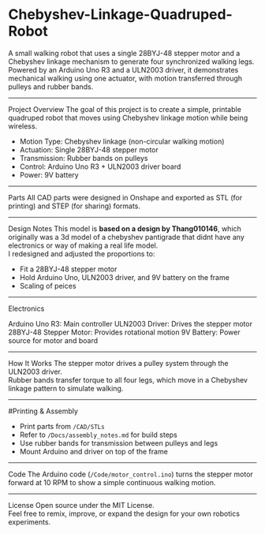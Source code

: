 # Chebyshev-Linkage-Quadruped-Robot
A small walking robot that uses a single 28BYJ-48 stepper motor and a Chebyshev linkage mechanism to generate four synchronized walking legs. Powered by an Arduino Uno R3 and a ULN2003 driver, it demonstrates mechanical walking using one actuator, with motion transferred through pulleys and rubber bands.

---

Project Overview
The goal of this project is to create a simple, printable quadruped robot that moves using Chebyshev linkage motion while being wireless.

- Motion Type: Chebyshev linkage (non-circular walking motion)  
- Actuation: Single 28BYJ-48 stepper motor  
- Transmission: Rubber bands on pulleys  
- Control: Arduino Uno R3 + ULN2003 driver board  
- Power: 9V battery  

---

Parts
All CAD parts were designed in Onshape and exported as STL (for printing) and STEP (for sharing) formats.

---

Design Notes
This model is **based on a design by Thang010146**, which originally was a 3d model of a chebyshev pantigrade that didnt have any electronics or way of making a real life model.  
I redesigned and adjusted the proportions to:
- Fit a 28BYJ-48 stepper motor  
- Hold Arduino Uno, ULN2003 driver, and 9V battery on the frame  
- Scaling of peices

---

Electronics

Arduino Uno R3: Main controller
ULN2003 Driver: Drives the stepper motor
28BYJ-48 Stepper Motor: Provides rotational motion
9V Battery: Power source for motor and board

---

How It Works
The stepper motor drives a pulley system through the ULN2003 driver.  
Rubber bands transfer torque to all four legs, which move in a Chebyshev linkage pattern to simulate walking.  

---

#Printing & Assembly
- Print parts from `/CAD/STLs`  
- Refer to `/Docs/assembly_notes.md` for build steps  
- Use rubber bands for transmission between pulleys and legs  
- Mount Arduino and driver on top of the frame  

---

Code
The Arduino code (`/Code/motor_control.ino`) turns the stepper motor forward at 10 RPM to show a simple continuous walking motion.  

---

License
Open source under the MIT License.  
Feel free to remix, improve, or expand the design for your own robotics experiments.
